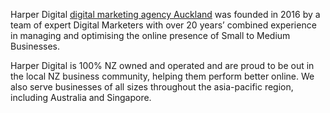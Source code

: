 Harper Digital <a href="https://harperdigital.co.nz/">digital marketing agency Auckland</a> was founded in 2016 by a team of expert Digital Marketers with over 20 years’ combined experience in managing and optimising the online presence of Small to Medium Businesses.

Harper Digital is 100% NZ owned and operated and are proud to be out in the local NZ business community, helping them perform better online. We also serve businesses of all sizes throughout the asia-pacific region, including Australia and Singapore.
